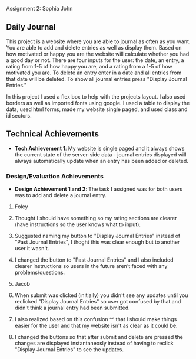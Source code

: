 Assignment 2: Sophia John

## Daily Journal
This project is a website where you are able to journal as often as you want. You are able to add and delete entries as well as display them. Based on how motivated or happy you are
the website will calculate whether you had a good day or not.
There are four inputs for the user: the date, an entry, a rating from 1-5 of how happy you are, and a rating from a 1-5 of how motivated you are. To delete an entry enter in a date and all entries from that date will be deleted. To show all journal entries press "Display Journal Entries."

In this project I used a flex box to help with the projects layout. I also used borders as well as imported fonts using google. I used a table to display the data, used html forms, made my website single paged, and used class and id sectors.

## Technical Achievements
- **Tech Achievement 1**: My website is single paged and it always shows the current state of the server-side data - journal entries displayed will always automatically update when an entry has been added or deleted. 

### Design/Evaluation Achievements
- **Design Achievement 1 and 2**: The task I assigned was for both users was to add and delete a journal entry.

1. Foley
2. Thought I should have something so my rating sections are clearer (have instructions so the user knows what to input).
3. Suggusted naming my button to "Display Journal Entries" instead of "Past Journal Entries", I thoght this was clear enough but to another user it wasn't. 
4. I changed the button to "Past Journal Entries" and I also included clearer instructions so users in the future aren't faced with any problems/questions.


1. Jacob
2. When submit was clicked (initially) you didn't see any updates until you reclicked "Display Journal Entries" so user got confused by that and didn't think a journal entry had been submitted.
3. I also realized based on this confusion ^^ that I should make things easier for the user and that my website isn't as clear as it could be.
4. I changed the buttons so that after submit and delete are pressed the changes are displayed instantaneosly instead of having to reclick "Display Journal Entries" to see the updates.




